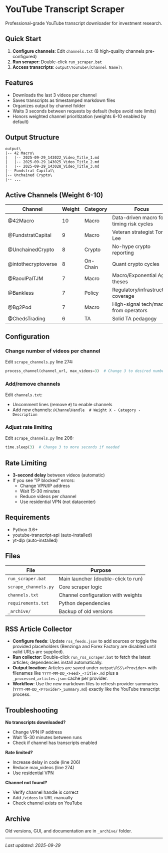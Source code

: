 ﻿# YouTube Transcript Scraper

Professional-grade YouTube transcript downloader for investment research.

## Quick Start

1. **Configure channels**: Edit `channels.txt` (8 high-quality channels pre-configured)
2. **Run scraper**: Double-click `run_scraper.bat`
3. **Access transcripts**: `output\YouTube\[Channel Name]\`

## Features

- Downloads the last 3 videos per channel
- Saves transcripts as timestamped markdown files
- Organizes output by channel folder
- Waits 3 seconds between requests by default (helps avoid rate limits)
- Honors weighted channel prioritization (weights 6-10 enabled by default)

## Output Structure

```
output\
|-- 42 Macro\
|   |-- 2025-09-29_143022_Video_Title_1.md
|   |-- 2025-09-29_143025_Video_Title_2.md
|   |-- 2025-09-29_143028_Video_Title_3.md
|-- Fundstrat Capital\
|-- Unchained Crypto\
|-- ...
```


## Active Channels (Weight 6-10)

| Channel | Weight | Category | Focus |
|---------|--------|----------|-------|
| @42Macro | 10 | Macro | Data-driven macro for timing risk cycles |
| @FundstratCapital | 9 | Macro | Veteran strategist Tom Lee |
| @UnchainedCrypto | 8 | Crypto | No-hype crypto reporting |
| @intothecryptoverse | 8 | On-Chain | Quant crypto cycles |
| @RaoulPalTJM | 7 | Macro | Macro/Exponential Age theses |
| @Bankless | 7 | Policy | Regulatory/infrastructure coverage |
| @Bg2Pod | 7 | Macro | High-signal tech/macro from operators |
| @ChedsTrading | 6 | TA | Solid TA pedagogy |

## Configuration

### Change number of videos per channel
Edit `scrape_channels.py` line 274:
```python
process_channel(channel_url, max_videos=3)  # Change 3 to desired number
```

### Add/remove channels
Edit `channels.txt`:
- Uncomment lines (remove `#`) to enable channels
- Add new channels: `@ChannelHandle  # Weight X - Category - Description`

### Adjust rate limiting
Edit `scrape_channels.py` line 206:
```python
time.sleep(3)  # Change 3 to more seconds if needed
```

## Rate Limiting

- **3-second delay** between videos (automatic)
- If you see "IP blocked" errors:
  - Change VPN/IP address
  - Wait 15-30 minutes
  - Reduce videos per channel
  - Use residential VPN (not datacenter)

## Requirements

- Python 3.6+
- youtube-transcript-api (auto-installed)
- yt-dlp (auto-installed)

## Files

| File | Purpose |
|------|---------|
| `run_scraper.bat` | Main launcher (double-click to run) |
| `scrape_channels.py` | Core scraper logic |
| `channels.txt` | Channel configuration with weights |
| `requirements.txt` | Python dependencies |
| `_archive/` | Backup of old versions |

## RSS Article Collector

- **Configure feeds**: Update `rss_feeds.json` to add sources or toggle the provided placeholders (Benzinga and Forex Factory are disabled until valid URLs are supplied).
- **Run collector**: Double-click `run_rss_scraper.bat` to fetch the latest articles; dependencies install automatically.
- **Output location**: Articles are saved under `output\RSS\<Provider>` with filenames like `YYYY-MM-DD_<Feed>_<Title>.md` plus a `_processed_articles.json` cache per provider.
- **Workflow**: Use the new markdown files to refresh provider summaries (`YYYY-MM-DD_<Provider>_Summary.md`) exactly like the YouTube transcript process.

## Troubleshooting

**No transcripts downloaded?**
- Change VPN IP address
- Wait 15-30 minutes between runs
- Check if channel has transcripts enabled

**Rate limited?**
- Increase delay in code (line 206)
- Reduce max_videos (line 274)
- Use residential VPN

**Channel not found?**
- Verify channel handle is correct
- Add `/videos` to URL manually
- Check channel exists on YouTube

## Archive

Old versions, GUI, and documentation are in `_archive/` folder.

---

*Last updated: 2025-09-29*

